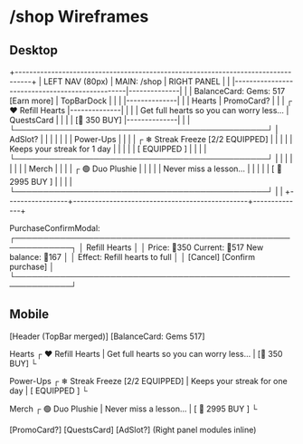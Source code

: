# /shop Wireframes

## Desktop
+----------------------------------------------------------------------------------+
| LEFT NAV (80px) |                 MAIN: /shop                    | RIGHT PANEL  |
|                 |------------------------------------------------|--------------|
|                 |  BalanceCard:  Gems: 517   [Earn more]         |  TopBarDock  |
|                 |                                                |--------------|
|                 |  Hearts                                        |  PromoCard?  |
|                 |  ┌ ♥  Refill Hearts                            |--------------|
|                 |  |  Get full hearts so you can worry less…     |  QuestsCard  |
|                 |  |                           [💎 350  BUY]     |--------------|
|                 |  └─────────────────────────────────────────────┘ |  AdSlot?   |
|                 |                                                |              |
|                 |  Power-Ups                                     |              |
|                 |  ┌ ❄  Streak Freeze          [2/2 EQUIPPED]    |              |
|                 |  |  Keeps your streak for 1 day                |              |
|                 |  |                           [  EQUIPPED  ]    |              |
|                 |  └─────────────────────────────────────────────┘ |            |
|                 |                                                |              |
|                 |  Merch                                         |              |
|                 |  ┌ 🟢 Duo Plushie                               |              |
|                 |  |  Never miss a lesson…                       |              |
|                 |  |                           [ 💎 2995 BUY ]    |              |
|                 |  └─────────────────────────────────────────────┘ |            |
+-----------------+------------------------------------------------+--------------+

PurchaseConfirmModal:
┌────────────────────────────────────────────────────────────┐
│ Refill Hearts                                              │
│ Price: 💎350   Current: 💎517   New balance: 💎167         │
│ Effect: Refill hearts to full                              │
│ [Cancel]                              [Confirm purchase]   │
└────────────────────────────────────────────────────────────┘

## Mobile
[Header (TopBar merged)]
[BalanceCard: Gems 517]

Hearts
 ┌ ♥ Refill Hearts
 |  Get full hearts so you can worry less…
 |                           [💎 350  BUY]
 └

Power-Ups
 ┌ ❄ Streak Freeze   [2/2 EQUIPPED]
 | Keeps your streak for one day
 |                           [ EQUIPPED ]
 └

Merch
 ┌ 🟢 Duo Plushie
 | Never miss a lesson…
 |                           [ 💎 2995 BUY ]
 └

[PromoCard?] [QuestsCard] [AdSlot?]  (Right panel modules inline)